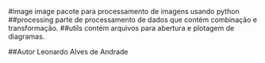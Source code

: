 #image image
pacote para processamento de imagens usando python
##processing
parte de processamento de dados que contém combinação e transformação.
##utils
contém arquivos para abertura e plotagem de diagramas.


##Autor
Leonardo Alves de Andrade